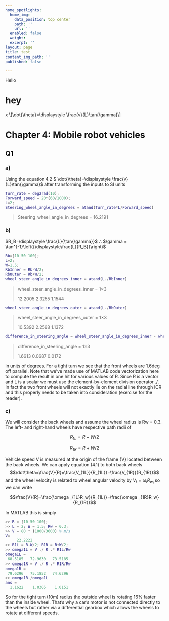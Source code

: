 ```yaml
---
home_spotlights:
  home_img:
    data_position: top center
    path: ''
    url: ''
  enabled: false
  weight: 
  excerpt: ''
layout: page
title: test
content_img_path: ''
published: false

---
```

Hello

# hey


 x \\[\dot{\theta}=\displaystyle \frac{v}{L}\tan{\gamma}\\]

# Chapter 4: Mobile robot vehicles

## Q1
### a)
Using the equation 4.2 $ \dot{\theta}=\displaystyle \frac{v}{L}\tan{\gamma}$ after transforming the inputs to SI units

```matlab
Turn_rate = deg2rad(10);
Forward_speed = 20*(60/1000);
L=2;
Steering_wheel_angle_in_degrees = atand(Turn_rate*L/Forward_speed)
```
> Steering\_wheel\_angle\_in\_degrees = 16.2191

### b)
$R_B=\displaystyle \frac{L}{\tan{\gamma}}$  $\therefore$ $\gamma = \tan^{-1}\left({\displaystyle\frac{L}{R_B}}\right)$

```matlab
Rb=[10 50 100];
L=2;
W=1.5;
RbInner = Rb-W/2;
RbOuter = Rb+W/2;
wheel_steer_angle_in_degrees_inner = atand(L./RbInner)
```
>wheel\_steer\_angle\_in\_degrees\_inner = 1×3
>
>   12.2005    2.3255    1.1544
   
   
```matlab
wheel_steer_angle_in_degrees_outer = atand(L./RbOuter)
```
>wheel\_steer\_angle\_in\_degrees\_outer = 1×3
>
>   10.5392    2.2568    1.1372
   
```matlab
difference_in_steering_angle = wheel_steer_angle_in_degrees_inner - wheel_steer_angle_in_degrees_outer
```
>difference_in_steering_angle = 1×3
>
>    1.6613    0.0687    0.0172

in units of degrees. For a tight turn we see that the front wheels are 1.6deg off parallel. Note that we’ve made use of MATLAB code vectorization here to compute the result in one hit for various values of R. Since R is a vector and L is a scalar we must use the element-by-element division operator ./. In fact the two front wheels will not exactly lie on the radial line through ICR and this properly needs to be taken into consideration (exercise for the reader). 

### c)
We will consider the back wheels and assume the wheel radius is Rw = 0.3. The left- and right-hand wheels have respective path radii of

$$R_{1L}=R-W/2$$

$$R_{1R}=R+W/2$$

Vehicle speed V is measured at the origin of the frame {V} located between the back wheels. We can apply equation (4.1) to both back wheels
$$\dot\theta=\frac{V}{R}=\frac{V_{1L}}{R_{1L}}=\frac{V_{1R}}{R_{1R}}$$
and the wheel velocity is related to wheel angular velocity by $V_i=\omega _iR_{w_i}$ so we can write

$$\frac{V}{R}=\frac{\omega _{1L}R_w}{R_{1L}}=\frac{\omega _{1R}R_w}{R_{1R}}$$

In MATLAB this is simply

```matlab
>> R = [10 50 100];
>> L = 2; W = 1.5; Rw = 0.3;
>> V = 80 * (1000/3600) % m/s 
V=
     22.2222
>> R1L = R-W/2; R1R = R+W/2;
>> omega1L = V ./ R .* R1L/Rw
omega1L =
 68.5185   72.9630   73.5185
>> omega1R = V ./ R .* R1R/Rw
omega1R =
 79.6296   75.1852   74.6296
>> omega1R./omega1L
ans =
  1.1622    1.0305    1.0151
```
So for the tight turn (10m) radius the outside wheel is rotating 16% faster than the inside wheel. That’s why a car’s motor is not connected directly to the wheels but rather via a differential gearbox which allows the wheels to rotate at different speeds.
